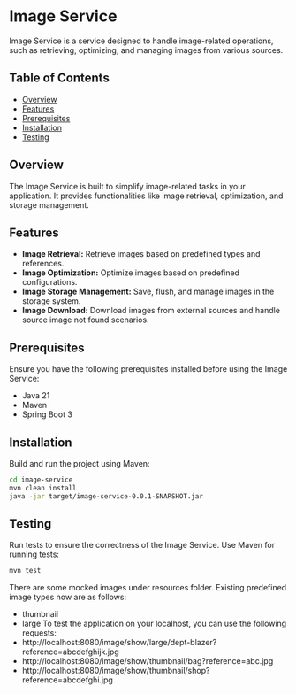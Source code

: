 # Image Service

Image Service is a service designed to handle image-related operations, such as retrieving, optimizing, and managing images from various sources.

## Table of Contents

- [Overview](#overview)
- [Features](#features)
- [Prerequisites](#prerequisites)
- [Installation](#installation)
- [Testing](#testing)

## Overview

The Image Service is built to simplify image-related tasks in your application. It provides functionalities like image retrieval, optimization, and storage management.

## Features

- **Image Retrieval:** Retrieve images based on predefined types and references.
- **Image Optimization:** Optimize images based on predefined configurations.
- **Image Storage Management:** Save, flush, and manage images in the storage system.
- **Image Download:** Download images from external sources and handle source image not found scenarios.

## Prerequisites

Ensure you have the following prerequisites installed before using the Image Service:

- Java 21
- Maven
- Spring Boot 3

## Installation

Build and run the project using Maven:

```bash
cd image-service
mvn clean install
java -jar target/image-service-0.0.1-SNAPSHOT.jar
```

## Testing

Run tests to ensure the correctness of the Image Service. Use Maven for running tests:

```bash
mvn test
```
There are some mocked images under resources folder.
Existing predefined image types now are as follows:
- thumbnail
- large
To test the application on your localhost, you can use the following requests:
- http://localhost:8080/image/show/large/dept-blazer?reference=abcdefghijk.jpg
- http://localhost:8080/image/show/thumbnail/bag?reference=abc.jpg
- http://localhost:8080/image/show/thumbnail/shop?reference=abcdefghi.jpg